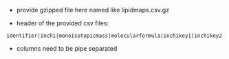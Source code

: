 - provide gzipped file here named like lipidmaps.csv.gz

- header of the provided csv files:
```
identifier|inchi|monoisotopicmass|molecularformula|inchikey1|inchikey2|inchikey3|smiles|name
```
- columns need to be pipe separated
